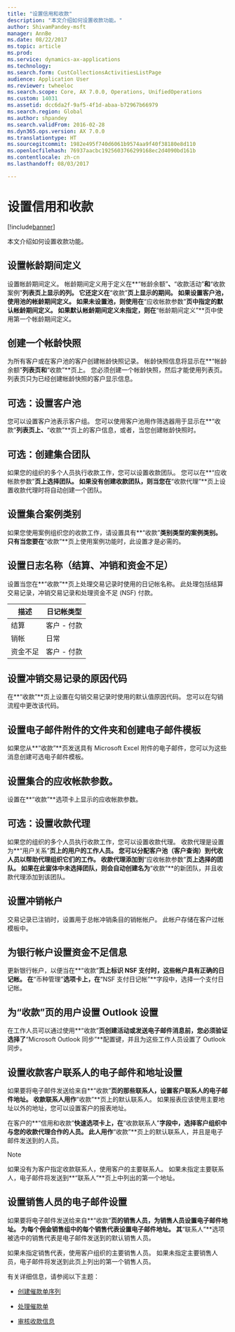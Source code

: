 ```yaml
---
title: "设置信用和收款"
description: "本文介绍如何设置收款功能。"
author: ShivamPandey-msft
manager: AnnBe
ms.date: 08/22/2017
ms.topic: article
ms.prod: 
ms.service: dynamics-ax-applications
ms.technology: 
ms.search.form: CustCollectionsActivitiesListPage
audience: Application User
ms.reviewer: twheeloc
ms.search.scope: Core, AX 7.0.0, Operations, UnifiedOperations
ms.custom: 14031
ms.assetid: dcc6da2f-9af5-4f1d-abaa-b72967b66979
ms.search.region: Global
ms.author: shpandey
ms.search.validFrom: 2016-02-28
ms.dyn365.ops.version: AX 7.0.0
ms.translationtype: HT
ms.sourcegitcommit: 1982e495f740d6061b9574aa9f40f38180e8d110
ms.openlocfilehash: 76937aacbc1925603766299168ec2d4090bd161b
ms.contentlocale: zh-cn
ms.lasthandoff: 08/03/2017

---
```


# <a name="set-up-credit-and-collections"></a>设置信用和收款

[!include[banner](../includes/banner.md)]


本文介绍如何设置收款功能。

<a name="set-up-aging-period-definitions"></a>设置帐龄期间定义
-------------------------------

设置帐龄期间定义。 帐龄期间定义用于定义在**“帐龄余额”**、**“收款活动”**和**“收款案例”**列表页上显示的列。 它还定义在**“收款”**页上显示的期间。 如果设置客户池，使用池的帐龄期间定义。 如果未设置池，则使用在**“应收帐款参数”**页中指定的默认帐龄期间定义。 如果默认帐龄期间定义未指定，则在**“帐龄期间定义”**页中使用第一个帐龄期间定义。

## <a name="create-an-aging-snapshot"></a>创建一个帐龄快照
为所有客户或在客户池的客户创建帐龄快照记录。 帐龄快照信息将显示在**“帐龄余额”**列表页和**“收款”**页上。 您必须创建一个帐龄快照，然后才能使用列表页。 列表页只为已经创建帐龄快照的客户显示信息。

## <a name="optional-set-up-customer-pools"></a>可选：设置客户池
您可以设置客户池表示客户组。 您可以使用客户池用作筛选器用于显示在**“收款”**列表页上、**“收款”**页上的客户信息，或者，当您创建帐龄快照时。

## <a name="optional-create-a-collections-team"></a>可选：创建集合团队
如果您的组织的多个人员执行收款工作，您可以设置收款团队。 您可以在**“应收帐款参数”**页上选择团队。 如果没有创建收款团队，则当您在**“收款代理”**页上设置收款代理时将自动创建一个团队。

## <a name="set-up-a-collections-case-category"></a>设置集合案例类别
如果您使用案例组织您的收款工作，请设置具有**“收款”**类别类型的案例类别。 只有当您要在**“收款”**页上使用案例功能时，此设置才是必需的。

## <a name="set-up-journal-names-settlement-writeoff-and-nsf"></a>设置日志名称（结算、冲销和资金不足）
设置当您在**“收款”**页上处理交易记录时使用的日记帐名称。 此处理包括结算交易记录，冲销交易记录和处理资金不足 (NSF) 付款。

| 描述 | 日记帐类型     |
|-------------|------------------|
| 结算  | 客户 - 付款 |
| 销帐   | 日常            |
| 资金不足         | 客户 - 付款 |

## <a name="set-up-a-reason-code-for-writeoff-transactions"></a>设置冲销交易记录的原因代码
在**“收款”**页上设置在勾销交易记录时使用的默认值原因代码。 您可以在勾销流程中更改该代码。

## <a name="set-up-a-folder-for-email-attachments-and-create-email-templates"></a>设置电子邮件附件的文件夹和创建电子邮件模板
如果您从**“收款”**页发送具有 Microsoft Excel 附件的电子邮件，您可以为这些消息创建可选电子邮件模板。

## <a name="set-up-accounts-receivable-parameters-for-collections"></a>设置集合的应收帐款参数。
设置在**“收款”**选项卡上显示的应收帐款参数。

## <a name="optional-set-up-collections-agents"></a>可选：设置收款代理
如果您的组织的多个人员执行收款工作，您可以设置收款代理。 收款代理是设置为**“用户关系”**页上的用户的工作人员。 您可以分配客户池（客户查询）到代收人员以帮助代理组织它们的工作。 收款代理添加到**“应收帐款参数”**页上选择的团队。 如果在此窗体中未选择团队，则会自动创建名为**“收款”**的新团队，并且收款代理添加到该团队。

## <a name="set-up-a-writeoff-account"></a>设置冲销帐户
交易记录已注销时，设置用于总帐冲销条目的销帐帐户。 此帐户存储在客户过帐模板中。

## <a name="set-up-nsf-information-for-bank-accounts"></a>为银行帐户设置资金不足信息
更新银行帐户，以便当在**“收款”**页上标识 NSF 支付时，这些帐户具有正确的日记帐。 在**“币种管理”**选项卡上，在**“NSF 支付日记帐”**字段中，选择一个支付日记帐。

## <a name="set-up-outlook-settings-for-users-of-the-collections-page"></a>为“收款”页的用户设置 Outlook 设置
在工作人员可以通过使用**“收款”**页创建活动或发送电子邮件消息前，您必须验证选择了**“Microsoft Outlook 同步”**配置键，并且为这些工作人员设置了 Outlook 同步。

## <a name="set-up-email-and-address-settings-for-collections-customer-contacts"></a>设置收款客户联系人的电子邮件和地址设置
如果要将电子邮件发送给来自**“收款”**页的那些联系人，设置客户联系人的电子邮件地址。 收款联系人用作**“收款”**页上的默认联系人。 如果报表应该使用主要地址以外的地址，您可以设置客户的报表地址。 

在客户的**“信用和收款”**快速选项卡上，在**“收款联系人”**字段中，选择客户组织中与您的收款代理合作的人员。 此人用作**“收款”**页上的默认联系人，并且是电子邮件发送到的人员。 

> [!NOTE] 
> 如果没有为客户指定收款联系人，使用客户的主要联系人。 如果未指定主要联系人，电子邮件将发送到**“联系人”**页上中列出的第一个地址。

## <a name="set-up-email-settings-for-salespeople"></a>设置销售人员的电子邮件设置
如果要将电子邮件发送给来自**“收款”**页的销售人员，为销售人员设置电子邮件地址。 为每个佣金销售组中的每个销售代表设置电子邮件地址。 其**“联系人”**选项被选中的销售代表是电子邮件发送到的默认销售人员。 

如果未指定销售代表，使用客户组织的主要销售人员。 如果未指定主要销售人员，电子邮件将发送到此页上列出的第一个销售人员。


有关详细信息，请参阅以下主题：

 - [创建催款单序列](tasks/create-collection-letter-sequence.md)
 
 - [处理催款单](tasks/process-collection-letters.md)
 
 - [审核收款信息](tasks/review-collections-information.md)


